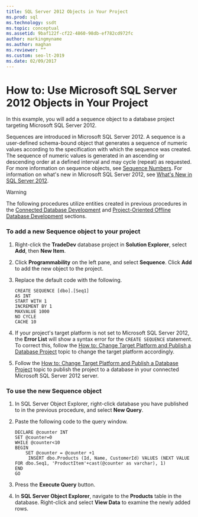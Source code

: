 ```yaml
---
title: SQL Server 2012 Objects in Your Project
ms.prod: sql
ms.technology: ssdt
ms.topic: conceptual
ms.assetid: 9baf122f-cf22-4860-98db-ef782cd972fc
author: markingmyname
ms.author: maghan
ms.reviewer: “”
ms.custom: seo-lt-2019
ms.date: 02/09/2017
---
```


# How to: Use Microsoft SQL Server 2012 Objects in Your Project

In this example, you will add a sequence object to a database project targeting Microsoft SQL Server 2012.  
  
Sequences are introduced in Microsoft SQL Server 2012. A sequence is a user-defined schema-bound object that generates a sequence of numeric values according to the specification with which the sequence was created. The sequence of numeric values is generated in an ascending or descending order at a defined interval and may cycle (repeat) as requested.  For more information on sequence objects, see [Sequence Numbers](../relational-databases/sequence-numbers/sequence-numbers.md). For information on what's new in Microsoft SQL Server 2012, see [What's New in SQL Server 2012](https://msdn.microsoft.com/library/bb500435(SQL.110).aspx).  
  
> [!WARNING]  
> The following procedures utilize entities created in previous procedures in the [Connected Database Development](../ssdt/connected-database-development.md) and [Project-Oriented Offline Database Development](../ssdt/project-oriented-offline-database-development.md) sections.  
  
### To add a new Sequence object to your project  
  
1.  Right-click the **TradeDev** database project in **Solution Explorer**, select **Add**, then **New Item**.  
  
2.  Click **Programmability** on the left pane, and select **Sequence**. Click **Add** to add the new object to the project.  
  
3.  Replace the default code with the following.  
  
    ```  
    CREATE SEQUENCE [dbo].[Seq1]  
    AS INT  
    START WITH 1  
    INCREMENT BY 1  
    MAXVALUE 1000  
    NO CYCLE  
    CACHE 10  
    ```  
  
4.  If your project's target platform is not set to Microsoft SQL Server 2012, the **Error List** will show a syntax error for the `CREATE SEQUENCE` statement. To correct this, follow the [How to: Change Target Platform and Publish a Database Project](../ssdt/how-to-change-target-platform-and-publish-a-database-project.md) topic to change the target platform accordingly.  
  
5.  Follow the [How to: Change Target Platform and Publish a Database Project](../ssdt/how-to-change-target-platform-and-publish-a-database-project.md) topic to publish the project to a database in your connected Microsoft SQL Server 2012 server.  
  
### To use the new Sequence object  
  
1.  In SQL Server Object Explorer, right-click database you have published to in the previous procedure, and select **New Query**.  
  
2.  Paste the following code to the query window.  
  
    ```  
    DECLARE @counter INT  
    SET @counter=0  
    WHILE @counter<10  
    BEGIN  
        SET @counter = @counter +1  
         INSERT dbo.Products (Id, Name, CustomerId) VALUES (NEXT VALUE FOR dbo.Seq1, 'ProductItem'+cast(@counter as varchar), 1)  
    END   
    GO  
    ```  
  
3.  Press the **Execute Query** button.  
  
4.  In **SQL Server Object Explorer**, navigate to the **Products** table in the database. Right-click and select **View Data** to examine the newly added rows.  
  
